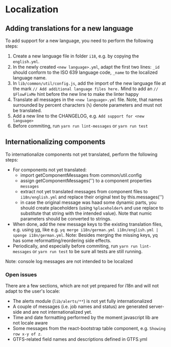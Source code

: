 # Localization

## Adding translations for a new language
To add support for a new language, you need to perform the following steps:

1. Create a new language file in folder `i18`, e.g. by copying the `english.yml`.
2. In the newly created `<new language>.yml`, adapt the first two lines: `_id` should conform to the ISO 639 language code, `_name` to the localized language name.
3. In `lib/common/util/config.js`, add the import of the new language file at the mark  `// Add additional language files here.` Mind to add an `// $FlowFixMe` hint before the new line to make the linter happy
4. Translate all messages in the `<new language>.yml` file. Note, that names surrounded by percent characters (`%`) denote parameters and must not be translated.
5. Add a new line to the CHANGELOG, e.g. `Add support for <new language>`
5. Before commiting, run `yarn run lint-messages` or `yarn run test`


## Internationalizing components
To internationalize components not yet translated, perform the following steps:

* For components not yet translated:
	* import getComponentMessages from common/util.config
	* assign getComponentMessages('<ComponentName>') to a component properties `messages`
	* extract not yet translated messages from component files to `i18n/english.yml` and replace their original text by this.messages('<key>')
	* in case the original message was haad some dynamic parts, you should create placeholders (using `%placeholder%` and use replace to substitute that string with the intended value). Note that numic parameters should be converted to strings.
* When done, add the new message keys to the existing translation files, e.g. using [yq](https://mikefarah.gitbook.io/yq/v/v2.x/), like e.g. `yq merge i18n/german.yml i18n/english.yml | sponge i18n/german.yml`. Note: Besides merging the missing keys, yq has some reformatting/reordering side effects.
* Periodically, and especially before commiting, run `yarn run lint-messages` or `yarn run test` to be sure all tests are still running. 

Note: console log messages are not intended to be localized

### Open issues
There are a few sections, which are not yet prepared for i18n and will not adapt to the user's locale:
* The alerts module (`lib/alerts/**`) is not yet fully internationalized
* A couple of messages (i.e. job names and status) are generated server-side and are not internationalized yet.
* Time and date formatting performed by the moment javascript lib are not locale aware
* Some messages from the react-bootstrap table component, e.g. `Showing row x-y of z`.
* GTFS-related field names and descriptions defined in GTFS.yml

